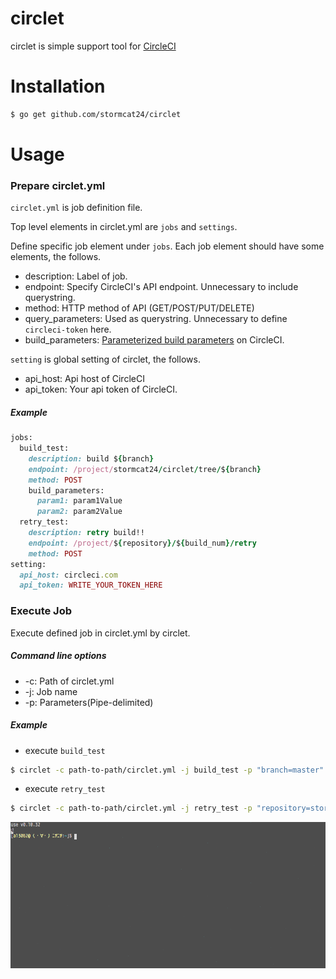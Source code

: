 circlet
=======

circlet is simple support tool for [CircleCI](https://circleci.com/)

Installation
=======


```bash
$ go get github.com/stormcat24/circlet
```

Usage
=======

### Prepare circlet.yml
`circlet.yml` is job definition file.

Top level elements in circlet.yml are `jobs` and `settings`.

Define specific job element under `jobs`. Each job element should have some elements, the follows.

* description: Label of job.
* endpoint: Specify CircleCI's API endpoint. Unnecessary to include querystring.
* method: HTTP method of API (GET/POST/PUT/DELETE)
* query_parameters: Used as querystring. Unnecessary to define `circleci-token` here.
* build_parameters: [Parameterized build parameters](https://circleci.com/docs/parameterized-builds) on CircleCI.

`setting` is global setting of circlet, the follows.

* api_host: Api host of CircleCI
* api_token: Your api token of CircleCI.

##### Example
```Ruby
jobs:
  build_test:
    description: build ${branch}
    endpoint: /project/stormcat24/circlet/tree/${branch}
    method: POST
    build_parameters:
      param1: param1Value
      param2: param2Value
  retry_test:
    description: retry build!!
    endpoint: /project/${repository}/${build_num}/retry
    method: POST
setting:
  api_host: circleci.com
  api_token: WRITE_YOUR_TOKEN_HERE
```

### Execute Job

Execute defined job in circlet.yml by circlet.

##### Command line options

* -c: Path of circlet.yml
* -j: Job name
* -p: Parameters(Pipe-delimited)

##### Example
* execute `build_test`
```bash
$ circlet -c path-to-path/circlet.yml -j build_test -p "branch=master"
```
* execute `retry_test`
```bash
$ circlet -c path-to-path/circlet.yml -j retry_test -p "repository=stormcat/circlet|build_num=5"
```

![optimized](https://raw.githubusercontent.com/stormcat24/circlet/master/circlet.gif)


